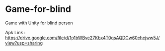 # Game-for-blind
Game with Unity for blind person

Apk Link : https://drive.google.com/file/d/1p1bWBvc27Kbx4T0qsAQDCw60chcjww5J/view?usp=sharing
